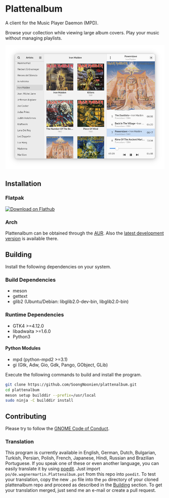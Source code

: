 # Plattenalbum

A client for the Music Player Daemon (MPD).

Browse your collection while viewing large album covers. Play your music without managing playlists.</p>

![ScreenShot](screenshots/main_window.png)

## Installation

### Flatpak

<a href='https://flathub.org/apps/details/de.wagnermartin.Plattenalbum'><img width='240' alt='Download on Flathub' src='https://flathub.org/api/badge?svg&locale=en'/></a>

### Arch

Plattenalbum can be obtained through the [AUR](https://aur.archlinux.org/packages/plattenalbum). Also the [latest development version](https://aur.archlinux.org/packages/plattenalbum-git) is available there.

## Building

Install the following dependencies on your system.

### Build Dependencies
- meson
- gettext
- glib2 (Ubuntu/Debian: libglib2.0-dev-bin, libglib2.0-bin)

### Runtime Dependencies
- GTK4 >=4.12.0
- libadwaita >=1.6.0
- Python3

#### Python Modules
- mpd (python-mpd2 >=3.1)
- gi (Gtk, Adw, Gio, Gdk, Pango, GObject, GLib)

Execute the following commands to build and install the program.
```bash
git clone https://github.com/SoongNoonien/plattenalbum.git
cd plattenalbum
meson setup builddir --prefix=/usr/local
sudo ninja -C builddir install
```

## Contributing

Please try to follow the [GNOME Code of Conduct](https://conduct.gnome.org).

### Translation

This program is currently available in English, German, Dutch, Bulgarian, Turkish, Persian, Polish, French, Japanese, Hindi, Russian and Brazilian Portuguese. If you speak one of these or even another language, you can easily translate it by using [poedit](https://poedit.net). Just import `po/de.wagnermartin.Plattenalbum.pot` from this repo into `poedit`. To test your translation, copy the new `.po` file into the `po` directory of your cloned plattenalbum repo and proceed as described in the [Building](#building) section. To get your translation merged, just send me an e-mail or create a pull request.
